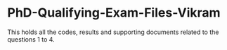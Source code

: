 # PhD-Qualifying-Exam-Files-Vikram
This holds all the codes, results and supporting documents related to the questions 1 to 4.
